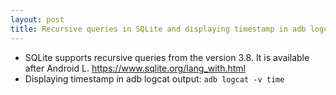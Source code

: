 ```yaml
---
layout: post
title: Recursive queries in SQLite and displaying timestamp in adb logcat
---
```


* SQLite supports recursive queries from the version 3.8. It is available after Android L. https://www.sqlite.org/lang_with.html
* Displaying timestamp in adb logcat output: `adb logcat -v time`
